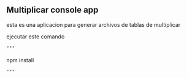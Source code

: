## Multiplicar console app


esta es una aplicacion para generar archivos de tablas de multiplicar

ejecutar este comando 

'''''

npm install

'''''